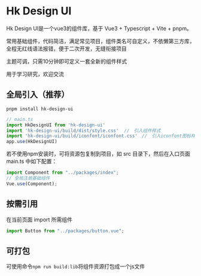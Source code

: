 <!-- Created by WANGHONGKANG on 2021/6/27. -->
# Hk Design UI

Hk Design UI是一个vue3的组件库，基于 Vue3 + Typescript + Vite + pnpm。

常用基础组件，代码简洁，满足常见项目，组件类名可自定义，不依懒第三方库，全程无红线语法报错，便于二次开发，无缝衔接项目

主题可调，只需10分钟即可定义一套全新的组件样式

用于学习研究，欢迎交流

## 全局引入（推荐）

```shell
pnpm install hk-design-ui
```


```ts
// main.ts
import HkDesignUI from 'hk-design-ui'
import 'hk-design-ui/build/dist/style.css'  //　引入组件样式
import 'hk-design-ui/build/iconfont/iconfont.css'　//　引入iconfont图标样式
app.use(HkDesignUI)
```

若不使用npm安装时，可将资源包复制到项目，如 src 目录下，然后在入口页面 main.ts 中如下配置：

```javascript
import Component from "../packages/index";
// 全局注册基础组件
Vue.use(Component);
```

## 按需引用

在当前页面 import 所需组件

```javascript
import Button from "../packages/button.vue";
```

## 可打包

可使用命令`npm run build:lib`将组件资源打包成一个js文件
